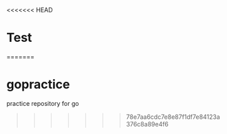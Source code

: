 <<<<<<< HEAD
# Test
=======
# gopractice
practice repository for go
>>>>>>> 78e7aa6cdc7e8e87f1df7e84123a376c8a89e4f6
